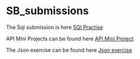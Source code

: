# SB_submissions

The Sql submission is here [SQl Practise](/Sql_hw)

API Mini Projects can be found here [API Mini Project](/api_sol.ipynb)

The Json exercise can be found here [Json exercise](/Json_ex/Json_exer.ipynb)
